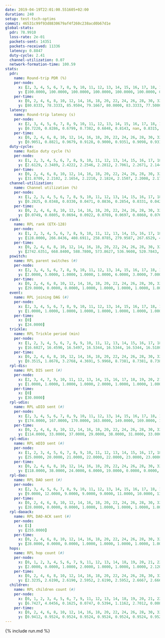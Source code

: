 ```yaml
---
date: 2019-04-19T22:01:00.551605+02:00
duration: 240
setup: test-tsch-optims
commit: 46531c99f93d8830679af4f260c238acd0b67d1e
global-stats:
  pdr: 78.9910
  loss-rate: 2e-01
  packets-sent: 14351
  packets-received: 11336
  latency: 0.8847
  duty-cycle: 2.41
  channel-utilization: 0.07
  network-formation-time: 100.59
stats:
  pdr:
    name: Round-trip PDR (%)
    per-node:
      x: [2, 3, 4, 5, 6, 7, 8, 9, 10, 11, 12, 13, 14, 15, 16, 17, 18, 19, 20, 21, 22, 23, 24, 25]
      y: [100.0000, 100.0000, 100.0000, 100.0000, 100.0000, 100.0000, 0.0000, 100.0000, 0.0000, 100.0000, 100.0000, 100.0000, 100.0000, 0.0000, 0.0000, 0.0000, 100.0000, 100.0000, 100.0000, 100.0000, 100.0000, 100.0000, 100.0000, 100.0000]
    per-time:
      x: [0, 2, 4, 6, 8, 10, 12, 14, 16, 18, 20, 22, 24, 26, 28, 30, 32, 34, 36, 38, 40, 42, 44, 46, 48, 50, 52, 54, 56, 58, 60, 62, 64, 66, 68, 70, 72, 74, 76, 78, 80, 82, 84, 86, 88, 90, 92, 94, 96, 98, 100, 102, 104, 106, 108, 110, 112, 114, 116, 118, 120, 122, 124, 126, 128, 130, 132, 134, 136, 138, 140, 142, 144, 146, 148, 150, 152, 154, 156, 158, 160, 162, 164, 166, 168, 170, 172, 174, 176, 178, 180, 182, 184, 186, 188, 190, 192, 194, 196, 198, 200, 202, 204, 206, 208, 210, 212, 214, 216, 218, 220, 222, 224, 226, 228, 230, 232, 234, 236, 238, 240]
      y: [80.8333, 78.3333, 85.9504, 79.1667, 80.0000, 83.3333, 77.5000, 85.0000, 73.3333, 80.6723, 71.9008, 82.5000, 84.1667, 80.6723, 80.1653, 79.8319, 76.6667, 82.6446, 78.3333, 75.8333, 80.0000, 81.6667, 83.3333, 77.5000, 77.5000, 80.0000, 71.6667, 80.0000, 77.5000, 81.6667, 66.6667, 80.8333, 71.6667, 82.5000, 81.6667, 81.6667, 80.8333, 80.0000, 72.5000, 80.0000, 76.6667, 75.0000, 75.0000, 77.5000, 77.5000, 80.8333, 84.1667, 74.1667, 80.0000, 72.5000, 81.6667, 77.5000, 76.6667, 80.8333, 77.5000, 75.8333, 81.6667, 77.5000, 76.6667, 81.6667, 84.1667, 83.3333, 82.5000, 80.0000, 75.8333, 79.1667, 84.1667, 75.0000, 74.1667, 80.0000, 81.6667, 73.3333, 79.1667, 73.3333, 82.5000, 80.0000, 84.1667, 77.5000, 78.3333, 79.1667, 83.3333, 80.8333, 76.6667, 80.8333, 75.0000, 75.8333, 79.1667, 78.3333, 77.5000, 80.8333, 85.0000, 77.5000, 75.8333, 80.0000, 77.5000, 80.0000, 78.3333, 80.8333, 79.1667, 82.5000, 76.6667, 79.1667, 75.0000, 77.5000, 82.5000, 74.1667, 82.5000, 81.6667, 81.6667, 79.1667, 83.3333, 74.1667, 79.1667, 80.8333, 79.1667, 84.1667, 78.3333, 77.5000, 76.6667, 74.2857, null]
  latency:
    name: Round-trip latency (s)
    per-node:
      x: [2, 3, 4, 5, 6, 7, 8, 9, 10, 11, 12, 13, 14, 15, 16, 17, 18, 19, 20, 21, 22, 23, 24, 25]
      y: [0.7220, 0.8286, 0.6799, 0.7382, 0.6848, 0.8143, nan, 0.8315, nan, 0.8573, 0.8403, 0.9046, 0.9769, nan, nan, nan, 0.9297, 0.9188, 1.0643, 0.9219, 0.9502, 1.0122, 1.0826, 1.0540]
    per-time:
      x: [0, 2, 4, 6, 8, 10, 12, 14, 16, 18, 20, 22, 24, 26, 28, 30, 32, 34, 36, 38, 40, 42, 44, 46, 48, 50, 52, 54, 56, 58, 60, 62, 64, 66, 68, 70, 72, 74, 76, 78, 80, 82, 84, 86, 88, 90, 92, 94, 96, 98, 100, 102, 104, 106, 108, 110, 112, 114, 116, 118, 120, 122, 124, 126, 128, 130, 132, 134, 136, 138, 140, 142, 144, 146, 148, 150, 152, 154, 156, 158, 160, 162, 164, 166, 168, 170, 172, 174, 176, 178, 180, 182, 184, 186, 188, 190, 192, 194, 196, 198, 200, 202, 204, 206, 208, 210, 212, 214, 216, 218, 220, 222, 224, 226, 228, 230, 232, 234, 236, 238, 240]
      y: [0.9051, 0.8821, 0.9679, 0.9128, 0.9000, 0.9351, 0.9098, 0.9311, 0.9061, 0.9349, 0.8979, 0.9297, 0.9147, 0.9122, 0.9084, 0.8922, 0.9118, 0.9044, 0.8972, 0.8981, 0.9198, 0.9109, 0.9114, 0.9007, 0.8838, 0.9059, 0.8941, 0.9046, 0.9082, 0.8922, 0.8938, 0.8902, 0.8765, 0.9000, 0.8678, 0.8901, 0.8971, 0.8804, 0.8952, 0.9060, 0.8810, 0.8917, 0.9101, 0.8886, 0.8663, 0.8933, 0.8844, 0.8917, 0.8847, 0.8688, 0.8433, 0.8617, 0.8965, 0.8782, 0.8942, 0.8869, 0.8775, 0.8841, 0.8774, 0.8724, 0.8738, 0.8684, 0.8960, 0.8648, 0.8996, 0.8611, 0.8401, 0.8664, 0.8762, 0.8782, 0.8562, 0.8905, 0.8659, 0.8762, 0.8805, 0.8572, 0.8763, 0.8854, 0.9061, 0.8522, 0.8738, 0.8755, 0.8935, 0.8895, 0.8605, 0.8571, 0.8719, 0.8986, 0.8910, 0.9247, 0.8791, 0.8951, 0.9056, 0.8913, 0.8996, 0.8622, 0.8663, 0.8812, 0.8893, 0.8642, 0.8583, 0.8530, 0.8607, 0.8622, 0.8606, 0.8800, 0.8851, 0.8557, 0.8652, 0.8793, 0.8527, 0.8527, 0.8705, 0.8649, 0.8374, 0.8560, 0.8692, 0.8525, 0.8229, 0.8448, null]
  duty-cycle:
    name: Radio duty cycle (%)
    per-node:
      x: [1, 2, 3, 4, 5, 6, 7, 8, 9, 10, 11, 12, 13, 14, 15, 16, 17, 18, 19, 20, 21, 22, 23, 24, 25]
      y: [2.6129, 2.3489, 2.4222, 2.2546, 2.2812, 2.7061, 2.2671, 2.1445, 2.2685, 2.3568, 2.2885, 2.3186, 2.4260, 2.4188, 2.3593, 2.6679, 2.2343, 2.3320, 2.2991, 2.5096, 2.6135, 2.6523, 2.4231, 2.5491, 2.6028]
    per-time:
      x: [0, 2, 4, 6, 8, 10, 12, 14, 16, 18, 20, 22, 24, 26, 28, 30, 32, 34, 36, 38, 40, 42, 44, 46, 48, 50, 52, 54, 56, 58, 60, 62, 64, 66, 68, 70, 72, 74, 76, 78, 80, 82, 84, 86, 88, 90, 92, 94, 96, 98, 100, 102, 104, 106, 108, 110, 112, 114, 116, 118, 120, 122, 124, 126, 128, 130, 132, 134, 136, 138, 140, 142, 144, 146, 148, 150, 152, 154, 156, 158, 160, 162, 164, 166, 168, 170, 172, 174, 176, 178, 180, 182, 184, 186, 188, 190, 192, 194, 196, 198, 200, 202, 204, 206, 208, 210, 212, 214, 216, 218, 220, 222, 224, 226, 228, 230, 232, 234, 236, 238, 240]
      y: [31.8709, 2.2102, 2.1654, 2.2210, 2.1824, 2.1507, 2.2008, 2.1752, 2.2113, 2.1599, 2.1830, 2.1441, 2.1952, 2.1785, 2.2118, 2.1842, 2.1703, 2.1654, 2.1943, 2.1657, 2.1650, 2.1799, 2.1789, 2.1789, 2.1616, 2.1629, 2.1768, 2.1464, 2.1773, 2.1850, 2.1715, 2.1364, 2.1775, 2.1543, 2.1646, 2.1663, 2.1903, 2.1690, 2.1751, 2.1491, 2.1810, 2.1536, 2.1651, 2.1988, 2.1648, 2.1449, 2.1821, 2.1661, 2.1621, 2.1687, 2.1542, 2.1587, 2.1471, 2.1642, 2.1555, 2.1681, 2.1669, 2.1760, 2.1638, 2.1744, 2.1595, 2.1773, 2.1648, 2.1696, 2.1753, 2.1465, 2.1541, 2.1447, 2.1605, 2.1568, 2.1670, 2.1485, 2.1773, 2.1545, 2.1526, 2.1816, 2.1565, 2.1838, 2.1857, 2.1862, 2.1559, 2.1627, 2.1625, 2.1721, 2.1837, 2.1466, 2.1560, 2.1669, 2.1827, 2.1676, 2.1661, 2.1702, 2.1686, 2.1630, 2.1665, 2.1895, 2.1508, 2.1686, 2.1616, 2.1697, 2.1725, 2.1514, 2.1632, 2.1599, 2.1631, 2.1570, 2.1544, 2.1693, 2.1736, 2.1682, 2.1687, 2.1774, 2.1552, 2.1557, 2.1666, 2.1441, 2.1736, 2.1545, 2.1412, 2.1281, 2.1338]
  channel-utilization:
    name: Channel utilization (%)
    per-node:
      x: [1, 2, 3, 4, 5, 6, 7, 8, 9, 10, 11, 12, 13, 14, 15, 16, 17, 18, 19, 20, 21, 22, 23, 24, 25]
      y: [0.2825, 0.0348, 0.0330, 0.0471, 0.0836, 0.2854, 0.0331, 0.0427, 0.0361, 0.1196, 0.0322, 0.0320, 0.0516, 0.0300, 0.0849, 0.1991, 0.0200, 0.0488, 0.0345, 0.0328, 0.1270, 0.0341, 0.0426, 0.0331, 0.0328]
    per-time:
      x: [0, 2, 4, 6, 8, 10, 12, 14, 16, 18, 20, 22, 24, 26, 28, 30, 32, 34, 36, 38, 40, 42, 44, 46, 48, 50, 52, 54, 56, 58, 60, 62, 64, 66, 68, 70, 72, 74, 76, 78, 80, 82, 84, 86, 88, 90, 92, 94, 96, 98, 100, 102, 104, 106, 108, 110, 112, 114, 116, 118, 120, 122, 124, 126, 128, 130, 132, 134, 136, 138, 140, 142, 144, 146, 148, 150, 152, 154, 156, 158, 160, 162, 164, 166, 168, 170, 172, 174, 176, 178, 180, 182, 184, 186, 188, 190, 192, 194, 196, 198, 200, 202, 204, 206, 208, 210, 212, 214, 216, 218, 220, 222, 224, 226, 228, 230, 232, 234, 236, 238, 240]
      y: [0.0749, 0.0805, 0.0694, 0.0922, 0.0769, 0.0697, 0.0860, 0.0763, 0.0857, 0.0758, 0.0763, 0.0666, 0.0837, 0.0792, 0.0876, 0.0790, 0.0757, 0.0738, 0.0837, 0.0755, 0.0741, 0.0772, 0.0779, 0.0785, 0.0703, 0.0706, 0.0744, 0.0678, 0.0764, 0.0805, 0.0742, 0.0616, 0.0743, 0.0673, 0.0731, 0.0712, 0.0815, 0.0740, 0.0759, 0.0667, 0.0772, 0.0672, 0.0718, 0.0822, 0.0735, 0.0662, 0.0788, 0.0739, 0.0699, 0.0728, 0.0670, 0.0687, 0.0657, 0.0723, 0.0700, 0.0738, 0.0740, 0.0750, 0.0721, 0.0743, 0.0702, 0.0765, 0.0728, 0.0750, 0.0769, 0.0675, 0.0693, 0.0647, 0.0694, 0.0689, 0.0739, 0.0669, 0.0778, 0.0703, 0.0682, 0.0761, 0.0704, 0.0782, 0.0774, 0.0796, 0.0706, 0.0730, 0.0727, 0.0739, 0.0772, 0.0658, 0.0711, 0.0711, 0.0792, 0.0737, 0.0741, 0.0741, 0.0735, 0.0721, 0.0738, 0.0785, 0.0671, 0.0738, 0.0732, 0.0740, 0.0757, 0.0668, 0.0710, 0.0683, 0.0716, 0.0709, 0.0708, 0.0746, 0.0749, 0.0735, 0.0722, 0.0753, 0.0680, 0.0679, 0.0733, 0.0656, 0.0747, 0.0689, 0.0662, 0.0606, 0.0634]
  rank:
    name: RPL rank (ETX-128)
    per-node:
      x: [1, 2, 3, 4, 5, 6, 7, 8, 9, 10, 11, 12, 13, 14, 15, 16, 17, 18, 19, 20, 21, 22, 23, 24, 25]
      y: [128.0000, 266.8436, 408.6911, 258.0785, 279.9587, 267.6529, 454.1538, 393.1926, 491.5484, 334.6116, 492.1061, 418.4980, 512.8272, 612.5840, 472.4239, 421.5124, 550.8130, 602.6452, 827.2816, 690.9838, 823.1646, 596.7439, 698.0694, 736.9719, 733.7602]
    per-time:
      x: [0, 2, 4, 6, 8, 10, 12, 14, 16, 18, 20, 22, 24, 26, 28, 30, 32, 34, 36, 38, 40, 42, 44, 46, 48, 50, 52, 54, 56, 58, 60, 62, 64, 66, 68, 70, 72, 74, 76, 78, 80, 82, 84, 86, 88, 90, 92, 94, 96, 98, 100, 102, 104, 106, 108, 110, 112, 114, 116, 118, 120, 122, 124, 126, 128, 130, 132, 134, 136, 138, 140, 142, 144, 146, 148, 150, 152, 154, 156, 158, 160, 162, 164, 166, 168, 170, 172, 174, 176, 178, 180, 182, 184, 186, 188, 190, 192, 194, 196, 198, 200, 202, 204, 206, 208, 210, 212, 214, 216, 218, 220, 222, 224, 226, 228, 230, 232, 234, 236, 238, 240]
      y: [2742.6351, 668.8400, 588.7800, 573.8627, 536.9608, 520.7843, 519.7843, 504.7647, 485.2200, 475.1569, 473.2400, 473.8400, 475.0000, 482.6600, 492.7200, 494.8000, 491.3600, 488.7059, 484.7843, 474.7800, 474.5600, 481.8679, 465.1000, 463.4400, 461.4706, 460.9800, 462.4314, 460.2800, 462.6800, 473.7200, 463.9804, 461.4600, 462.2400, 461.8200, 473.3600, 476.1923, 465.8600, 462.3800, 465.7600, 466.6400, 467.8000, 468.5400, 467.4314, 476.8200, 472.8600, 467.9020, 463.3600, 467.1346, 462.2157, 458.3400, 456.4510, 458.7600, 454.3600, 456.3400, 455.0980, 453.1765, 448.6800, 459.4000, 457.3922, 452.2400, 451.4000, 457.7800, 457.0600, 459.5200, 460.9038, 451.9600, 453.0000, 458.3600, 460.2000, 458.8400, 461.8039, 461.8627, 473.6600, 471.2400, 471.8627, 464.9400, 468.5800, 456.3269, 445.4600, 450.0800, 448.0196, 453.4706, 474.0000, 484.6667, 509.1400, 503.5294, 497.2885, 502.7692, 509.5636, 497.1765, 495.1000, 485.0577, 478.2600, 486.4118, 490.5962, 477.7600, 475.5200, 482.0588, 479.8039, 468.2692, 460.4038, 462.0192, 455.6600, 457.2353, 451.8200, 458.0000, 456.1800, 457.0800, 448.4444, 454.4423, 453.1200, 452.4200, 450.8200, 451.1600, 451.3400, 454.2157, 451.1800, 454.6200, 457.0189, 451.7800, 451.9600]
  pswitch:
    name: RPL parent switches (#)
    per-node:
      x: [2, 3, 4, 5, 6, 7, 8, 9, 10, 11, 12, 13, 14, 15, 16, 17, 18, 19, 20, 21, 22, 23, 24, 25]
      y: [2.0000, 5.0000, 1.0000, 1.0000, 1.0000, 6.0000, 3.0000, 7.0000, 1.0000, 4.0000, 4.0000, 2.0000, 9.0000, 2.0000, 1.0000, 5.0000, 7.0000, 4.0000, 7.0000, 2.0000, 6.0000, 5.0000, 9.0000, 6.0000]
    per-time:
      x: [0, 2, 4, 6, 8, 10, 12, 14, 16, 18, 20, 22, 24, 26, 28, 30, 32, 34, 36, 38, 40, 42, 44, 46, 48, 50, 52, 54, 56, 58, 60, 62, 64, 66, 68, 70, 72, 74, 76, 78, 80, 82, 84, 86, 88, 90, 92, 94, 96, 98, 100, 102, 104, 106, 108, 110, 112, 114, 116, 118, 120, 122, 124, 126, 128, 130, 132, 134, 136, 138, 140, 142, 144, 146, 148, 150, 152, 154, 156, 158, 160, 162, 164, 166, 168, 170, 172, 174, 176, 178, 180, 182, 184, 186, 188, 190, 192, 194, 196, 198, 200, 202, 204, 206, 208, 210, 212, 214, 216, 218, 220, 222, 224, 226, 228, 230, 232, 234, 236]
      y: [29.0000, 0.0000, 0.0000, 1.0000, 1.0000, 1.0000, 1.0000, 1.0000, 0.0000, 1.0000, 0.0000, 0.0000, 1.0000, 0.0000, 0.0000, 0.0000, 0.0000, 1.0000, 1.0000, 0.0000, 0.0000, 3.0000, 0.0000, 0.0000, 1.0000, 0.0000, 1.0000, 0.0000, 0.0000, 0.0000, 1.0000, 0.0000, 0.0000, 0.0000, 0.0000, 2.0000, 0.0000, 0.0000, 0.0000, 0.0000, 0.0000, 0.0000, 1.0000, 0.0000, 0.0000, 1.0000, 0.0000, 2.0000, 1.0000, 0.0000, 1.0000, 0.0000, 0.0000, 0.0000, 1.0000, 1.0000, 0.0000, 0.0000, 1.0000, 0.0000, 0.0000, 0.0000, 0.0000, 0.0000, 2.0000, 0.0000, 0.0000, 0.0000, 0.0000, 0.0000, 1.0000, 1.0000, 0.0000, 0.0000, 1.0000, 0.0000, 0.0000, 2.0000, 0.0000, 0.0000, 1.0000, 1.0000, 0.0000, 1.0000, 0.0000, 1.0000, 2.0000, 2.0000, 5.0000, 1.0000, 0.0000, 2.0000, 0.0000, 1.0000, 2.0000, 0.0000, 0.0000, 1.0000, 1.0000, 2.0000, 2.0000, 2.0000, 0.0000, 1.0000, 0.0000, 0.0000, 0.0000, 0.0000, 4.0000, 2.0000, 0.0000, 0.0000, 0.0000, 0.0000, 0.0000, 1.0000, 0.0000, 0.0000, 3.0000]
  event:
    name: RPL joining DAG (#)
    per-node:
      x: [2, 3, 4, 5, 6, 7, 8, 9, 10, 11, 12, 13, 14, 15, 16, 17, 18, 19, 20, 21, 22, 23, 24, 25]
      y: [1.0000, 1.0000, 1.0000, 1.0000, 1.0000, 1.0000, 1.0000, 1.0000, 1.0000, 1.0000, 1.0000, 1.0000, 1.0000, 1.0000, 1.0000, 1.0000, 1.0000, 1.0000, 1.0000, 1.0000, 1.0000, 1.0000, 1.0000, 1.0000]
    per-time:
      x: [0]
      y: [24.0000]
  trickle:
    name: RPL Trickle period (min)
    per-node:
      x: [1, 2, 3, 4, 5, 6, 7, 8, 9, 10, 11, 12, 13, 14, 15, 16, 17, 18, 19, 20, 21, 22, 23, 24, 25]
      y: [16.6027, 16.4590, 16.5497, 16.5344, 16.5344, 16.5344, 16.5180, 16.5510, 16.5522, 16.5434, 16.5459, 16.5097, 16.5377, 16.4878, 16.5309, 16.5270, 16.5497, 16.3730, 16.5384, 16.4774, 16.5306, 16.4964, 16.5916, 16.5016, 16.5586]
    per-time:
      x: [0, 2, 4, 6, 8, 10, 12, 14, 16, 18, 20, 22, 24, 26, 28, 30, 32, 34, 36, 38, 40, 42, 44, 46, 48, 50, 52, 54, 56, 58, 60, 62, 64, 66, 68, 70, 72, 74, 76, 78, 80, 82, 84, 86, 88, 90, 92, 94, 96, 98, 100, 102, 104, 106, 108, 110, 112, 114, 116, 118, 120, 122, 124, 126, 128, 130, 132, 134, 136, 138, 140, 142, 144, 146, 148, 150, 152, 154, 156, 158, 160, 162, 164, 166, 168, 170, 172, 174, 176, 178, 180, 182, 184, 186, 188, 190, 192, 194, 196, 198, 200, 202, 204, 206, 208, 210, 212, 214, 216, 218, 220, 222, 224, 226, 228, 230, 232, 234, 236, 238, 240]
      y: [0.3515, 1.8678, 3.2768, 4.3691, 5.9968, 8.7381, 8.7381, 8.7381, 8.7381, 16.7909, 17.4763, 17.4763, 17.4763, 17.4763, 17.4763, 17.4763, 17.4763, 17.4763, 17.4763, 17.4763, 17.4763, 17.4763, 17.4763, 17.4763, 17.4763, 17.4763, 17.4763, 17.4763, 17.4763, 17.4763, 17.4763, 17.4763, 17.4763, 17.4763, 17.4763, 17.4763, 17.4763, 17.4763, 17.4763, 17.4763, 17.4763, 17.4763, 17.4763, 17.4763, 17.4763, 17.4763, 17.4763, 17.4763, 17.4763, 17.4763, 17.4763, 17.4763, 17.4763, 17.4763, 17.4763, 17.4763, 17.4763, 17.4763, 17.4763, 17.4763, 17.4763, 17.4763, 17.4763, 17.4763, 17.4763, 17.4763, 17.4763, 17.4763, 17.4763, 17.4763, 17.4763, 17.4763, 17.4763, 17.4763, 17.4763, 17.4763, 17.4763, 17.4763, 17.4763, 17.4763, 17.4763, 17.4763, 17.4763, 17.4763, 17.4763, 17.4763, 17.4763, 17.4763, 17.4763, 17.4763, 17.4763, 17.4763, 17.4763, 17.4763, 17.4763, 17.4763, 17.4763, 17.4763, 17.4763, 17.4763, 17.4763, 17.4763, 17.4763, 17.4763, 17.4763, 17.4763, 17.4763, 17.4763, 17.4763, 17.4763, 17.4763, 17.4763, 17.4763, 17.4763, 17.4763, 17.4763, 17.4763, 17.4763, 17.4763, 17.4763, 17.4763]
  rpl-dis:
    name: RPL DIS sent (#)
    per-node:
      x: [2, 3, 4, 7, 9, 10, 11, 12, 13, 14, 15, 16, 17, 18, 19, 20, 21, 22, 23, 24, 25]
      y: [1.0000, 1.0000, 1.0000, 1.0000, 2.0000, 1.0000, 1.0000, 1.0000, 1.0000, 1.0000, 1.0000, 1.0000, 1.0000, 1.0000, 2.0000, 2.0000, 2.0000, 2.0000, 3.0000, 2.0000, 2.0000]
    per-time:
      x: [0]
      y: [30.0000]
  rpl-udio:
    name: RPL uDIO sent (#)
    per-node:
      x: [2, 3, 4, 5, 6, 7, 8, 9, 10, 11, 12, 13, 14, 15, 16, 17, 18, 19, 20, 21, 22, 23, 24, 25]
      y: [174.0000, 167.0000, 170.0000, 163.0000, 149.0000, 169.0000, 163.0000, 168.0000, 155.0000, 167.0000, 167.0000, 162.0000, 167.0000, 167.0000, 152.0000, 171.0000, 163.0000, 174.0000, 172.0000, 157.0000, 165.0000, 163.0000, 167.0000, 163.0000]
    per-time:
      x: [0, 2, 4, 6, 8, 10, 12, 14, 16, 18, 20, 22, 24, 26, 28, 30, 32, 34, 36, 38, 40, 42, 44, 46, 48, 50, 52, 54, 56, 58, 60, 62, 64, 66, 68, 70, 72, 74, 76, 78, 80, 82, 84, 86, 88, 90, 92, 94, 96, 98, 100, 102, 104, 106, 108, 110, 112, 114, 116, 118, 120, 122, 124, 126, 128, 130, 132, 134, 136, 138, 140, 142, 144, 146, 148, 150, 152, 154, 156, 158, 160, 162, 164, 166, 168, 170, 172, 174, 176, 178, 180, 182, 184, 186, 188, 190, 192, 194, 196, 198, 200, 202, 204, 206, 208, 210, 212, 214, 216, 218, 220, 222, 224, 226, 228, 230, 232, 234, 236, 238, 240]
      y: [114.0000, 33.0000, 37.0000, 29.0000, 38.0000, 31.0000, 33.0000, 36.0000, 30.0000, 33.0000, 31.0000, 31.0000, 28.0000, 37.0000, 32.0000, 33.0000, 33.0000, 33.0000, 34.0000, 31.0000, 31.0000, 32.0000, 32.0000, 33.0000, 35.0000, 26.0000, 33.0000, 33.0000, 30.0000, 32.0000, 37.0000, 29.0000, 32.0000, 32.0000, 32.0000, 32.0000, 31.0000, 32.0000, 31.0000, 34.0000, 33.0000, 33.0000, 35.0000, 27.0000, 32.0000, 30.0000, 35.0000, 31.0000, 32.0000, 32.0000, 30.0000, 32.0000, 30.0000, 33.0000, 31.0000, 31.0000, 36.0000, 29.0000, 35.0000, 33.0000, 29.0000, 31.0000, 33.0000, 32.0000, 36.0000, 30.0000, 26.0000, 36.0000, 31.0000, 31.0000, 30.0000, 34.0000, 29.0000, 33.0000, 36.0000, 31.0000, 30.0000, 29.0000, 31.0000, 32.0000, 28.0000, 32.0000, 41.0000, 37.0000, 33.0000, 33.0000, 41.0000, 26.0000, 33.0000, 33.0000, 35.0000, 32.0000, 31.0000, 34.0000, 33.0000, 29.0000, 30.0000, 37.0000, 31.0000, 29.0000, 34.0000, 31.0000, 29.0000, 36.0000, 32.0000, 30.0000, 32.0000, 31.0000, 35.0000, 31.0000, 33.0000, 32.0000, 30.0000, 33.0000, 34.0000, 30.0000, 34.0000, 32.0000, 26.0000, 33.0000, 13.0000]
  rpl-mdio:
    name: RPL mDIO sent (#)
    per-node:
      x: [1, 2, 3, 4, 5, 6, 7, 8, 9, 10, 11, 12, 13, 14, 15, 16, 17, 18, 19, 20, 21, 22, 23, 24, 25]
      y: [25.0000, 20.0000, 21.0000, 22.0000, 22.0000, 23.0000, 23.0000, 23.0000, 20.0000, 22.0000, 21.0000, 21.0000, 21.0000, 22.0000, 23.0000, 22.0000, 20.0000, 24.0000, 20.0000, 24.0000, 21.0000, 20.0000, 20.0000, 20.0000, 20.0000]
    per-time:
      x: [0, 2, 4, 6, 8, 10, 12, 14, 16, 18, 20, 22, 24, 26, 28, 30, 32, 34, 36, 38, 40, 42, 44, 46, 48, 50, 52, 54, 56, 58, 60, 62, 64, 66, 68, 70, 72, 74, 76, 78, 80, 82, 84, 86, 88, 90, 92, 94, 96, 98, 100, 102, 104, 106, 108, 110, 112, 114, 116, 118, 120, 122, 124, 126, 128, 130, 132, 134, 136, 138, 140, 142, 144, 146, 148, 150, 152, 154, 156, 158, 160, 162, 164, 166, 168, 170, 172, 174, 176, 178, 180, 182, 184, 186, 188, 190, 192, 194, 196, 198, 200, 202, 204, 206, 208, 210, 212, 214, 216, 218, 220, 222, 224, 226, 228, 230, 232, 234, 236, 238, 240]
      y: [118.0000, 38.0000, 24.0000, 6.0000, 19.0000, 0.0000, 0.0000, 9.0000, 15.0000, 1.0000, 0.0000, 0.0000, 0.0000, 2.0000, 5.0000, 8.0000, 7.0000, 3.0000, 0.0000, 0.0000, 0.0000, 0.0000, 4.0000, 5.0000, 6.0000, 3.0000, 7.0000, 0.0000, 0.0000, 0.0000, 2.0000, 4.0000, 10.0000, 4.0000, 3.0000, 2.0000, 0.0000, 0.0000, 0.0000, 3.0000, 5.0000, 4.0000, 5.0000, 7.0000, 1.0000, 0.0000, 0.0000, 0.0000, 3.0000, 2.0000, 8.0000, 8.0000, 4.0000, 0.0000, 0.0000, 0.0000, 0.0000, 6.0000, 2.0000, 11.0000, 2.0000, 4.0000, 0.0000, 0.0000, 0.0000, 0.0000, 3.0000, 9.0000, 7.0000, 6.0000, 0.0000, 0.0000, 0.0000, 0.0000, 3.0000, 6.0000, 4.0000, 3.0000, 9.0000, 0.0000, 0.0000, 0.0000, 0.0000, 5.0000, 9.0000, 5.0000, 2.0000, 4.0000, 0.0000, 0.0000, 0.0000, 0.0000, 4.0000, 4.0000, 0.0000, 12.0000, 5.0000, 0.0000, 0.0000, 0.0000, 1.0000, 5.0000, 4.0000, 12.0000, 3.0000, 0.0000, 0.0000, 0.0000, 0.0000, 1.0000, 7.0000, 9.0000, 4.0000, 4.0000, 0.0000, 0.0000, 0.0000, 0.0000, 3.0000, 5.0000, 2.0000]
  rpl-dao:
    name: RPL DAO sent (#)
    per-node:
      x: [2, 3, 4, 5, 6, 7, 8, 9, 10, 11, 12, 13, 14, 15, 16, 17, 18, 19, 20, 21, 22, 23, 24, 25]
      y: [9.0000, 12.0000, 9.0000, 9.0000, 9.0000, 11.0000, 10.0000, 13.0000, 9.0000, 11.0000, 10.0000, 9.0000, 13.0000, 9.0000, 9.0000, 11.0000, 12.0000, 11.0000, 12.0000, 10.0000, 11.0000, 11.0000, 13.0000, 12.0000]
    per-time:
      x: [0, 2, 4, 6, 8, 10, 12, 14, 16, 18, 20, 22, 24, 26, 28, 30, 32, 34, 36, 38, 40, 42, 44, 46, 48, 50, 52, 54, 56, 58, 60, 62, 64, 66, 68, 70, 72, 74, 76, 78, 80, 82, 84, 86, 88, 90, 92, 94, 96, 98, 100, 102, 104, 106, 108, 110, 112, 114, 116, 118, 120, 122, 124, 126, 128, 130, 132, 134, 136, 138, 140, 142, 144, 146, 148, 150, 152, 154, 156, 158, 160, 162, 164, 166, 168, 170, 172, 174, 176, 178, 180, 182, 184, 186, 188, 190, 192, 194, 196, 198, 200, 202, 204, 206, 208, 210, 212, 214, 216, 218, 220, 222, 224, 226, 228, 230, 232, 234, 236]
      y: [28.0000, 0.0000, 0.0000, 1.0000, 1.0000, 1.0000, 1.0000, 1.0000, 0.0000, 1.0000, 0.0000, 0.0000, 1.0000, 0.0000, 18.0000, 0.0000, 0.0000, 2.0000, 2.0000, 1.0000, 0.0000, 3.0000, 0.0000, 1.0000, 1.0000, 0.0000, 1.0000, 0.0000, 11.0000, 4.0000, 1.0000, 0.0000, 2.0000, 1.0000, 0.0000, 4.0000, 1.0000, 1.0000, 1.0000, 0.0000, 1.0000, 0.0000, 7.0000, 7.0000, 0.0000, 2.0000, 0.0000, 3.0000, 2.0000, 2.0000, 4.0000, 0.0000, 1.0000, 0.0000, 2.0000, 1.0000, 3.0000, 7.0000, 1.0000, 1.0000, 0.0000, 0.0000, 2.0000, 1.0000, 7.0000, 0.0000, 1.0000, 0.0000, 0.0000, 2.0000, 1.0000, 10.0000, 1.0000, 0.0000, 1.0000, 0.0000, 1.0000, 3.0000, 6.0000, 1.0000, 1.0000, 1.0000, 0.0000, 2.0000, 1.0000, 6.0000, 7.0000, 2.0000, 5.0000, 1.0000, 0.0000, 2.0000, 1.0000, 2.0000, 3.0000, 0.0000, 0.0000, 2.0000, 1.0000, 5.0000, 6.0000, 3.0000, 2.0000, 1.0000, 0.0000, 0.0000, 0.0000, 3.0000, 4.0000, 3.0000, 0.0000, 2.0000, 0.0000, 4.0000, 6.0000, 2.0000, 3.0000, 0.0000, 3.0000]
  rpl-daoack:
    name: RPL DAO-ACK sent (#)
    per-node:
      x: [1]
      y: [255.0000]
    per-time:
      x: [0, 2, 4, 6, 8, 10, 12, 14, 16, 18, 20, 22, 24, 26, 28, 30, 32, 34, 36, 38, 40, 42, 44, 46, 48, 50, 52, 54, 56, 58, 60, 62, 64, 66, 68, 70, 72, 74, 76, 78, 80, 82, 84, 86, 88, 90, 92, 94, 96, 98, 100, 102, 104, 106, 108, 110, 112, 114, 116, 118, 120, 122, 124, 126, 128, 130, 132, 134, 136, 138, 140, 142, 144, 146, 148, 150, 152, 154, 156, 158, 160, 162, 164, 166, 168, 170, 172, 174, 176, 178, 180, 182, 184, 186, 188, 190, 192, 194, 196, 198, 200, 202, 204, 206, 208, 210, 212, 214, 216, 218, 220, 222, 224, 226, 228, 230, 232, 234, 236]
      y: [28.0000, 0.0000, 0.0000, 1.0000, 1.0000, 1.0000, 1.0000, 1.0000, 0.0000, 1.0000, 0.0000, 0.0000, 1.0000, 0.0000, 18.0000, 0.0000, 0.0000, 2.0000, 2.0000, 1.0000, 0.0000, 3.0000, 0.0000, 1.0000, 1.0000, 0.0000, 1.0000, 0.0000, 9.0000, 6.0000, 1.0000, 0.0000, 2.0000, 0.0000, 1.0000, 4.0000, 1.0000, 1.0000, 1.0000, 0.0000, 1.0000, 0.0000, 7.0000, 7.0000, 0.0000, 2.0000, 0.0000, 3.0000, 2.0000, 2.0000, 4.0000, 0.0000, 1.0000, 0.0000, 1.0000, 2.0000, 3.0000, 7.0000, 1.0000, 1.0000, 0.0000, 0.0000, 2.0000, 1.0000, 7.0000, 0.0000, 1.0000, 0.0000, 0.0000, 2.0000, 1.0000, 10.0000, 1.0000, 0.0000, 1.0000, 0.0000, 1.0000, 3.0000, 6.0000, 1.0000, 1.0000, 1.0000, 0.0000, 2.0000, 1.0000, 6.0000, 7.0000, 2.0000, 5.0000, 1.0000, 0.0000, 2.0000, 1.0000, 2.0000, 3.0000, 0.0000, 0.0000, 2.0000, 1.0000, 5.0000, 6.0000, 3.0000, 2.0000, 1.0000, 0.0000, 0.0000, 0.0000, 3.0000, 4.0000, 3.0000, 0.0000, 2.0000, 0.0000, 4.0000, 6.0000, 2.0000, 3.0000, 0.0000, 3.0000]
  hops:
    name: RPL hop count (#)
    per-node:
      x: [0, 1, 2, 3, 4, 5, 6, 7, 9, 11, 12, 13, 14, 18, 19, 20, 21, 22, 23, 24, 25]
      y: [2.0000, 0.0000, 1.0000, 2.0000, 1.0000, 1.0000, 1.0000, 2.1203, 2.9544, 3.0000, 2.1535, 2.1826, 3.1867, 2.9668, 3.0000, 3.6417, 3.0000, 3.2042, 4.0000, 4.1750, 4.1542]
    per-time:
      x: [0, 2, 4, 6, 8, 10, 12, 14, 16, 18, 20, 22, 24, 26, 28, 30, 32, 34, 36, 38, 40, 42, 44, 46, 48, 50, 52, 54, 56, 58, 60, 62, 64, 66, 68, 70, 72, 74, 76, 78, 80, 82, 84, 86, 88, 90, 92, 94, 96, 98, 100, 102, 104, 106, 108, 110, 112, 114, 116, 118, 120, 122, 124, 126, 128, 130, 132, 134, 136, 138, 140, 142, 144, 146, 148, 150, 152, 154, 156, 158, 160, 162, 164, 166, 168, 170, 172, 174, 176, 178, 180, 182, 184, 186, 188, 190, 192, 194, 196, 198, 200, 202, 204, 206, 208, 210, 212, 214, 216, 218, 220, 222, 224, 226, 228, 230, 232, 234, 236, 238, 240]
      y: [2.3235, 2.6190, 2.6190, 2.5952, 2.6190, 2.5952, 2.6667, 2.6667, 2.6667, 2.6667, 2.6667, 2.6667, 2.6667, 2.6667, 2.6667, 2.6667, 2.6667, 2.6667, 2.6667, 2.6190, 2.6190, 2.5952, 2.4762, 2.4762, 2.4762, 2.4762, 2.4524, 2.4286, 2.4286, 2.4286, 2.4286, 2.4286, 2.4286, 2.4286, 2.4286, 2.4286, 2.4286, 2.4286, 2.4286, 2.4286, 2.4286, 2.4286, 2.4048, 2.3810, 2.3810, 2.3810, 2.3810, 2.3810, 2.4286, 2.4286, 2.4286, 2.4286, 2.4286, 2.4286, 2.4286, 2.4286, 2.4286, 2.4286, 2.4286, 2.4286, 2.4286, 2.4286, 2.4286, 2.4286, 2.3810, 2.3810, 2.3810, 2.3810, 2.3810, 2.3810, 2.3810, 2.3810, 2.4286, 2.4286, 2.4286, 2.4762, 2.4762, 2.4286, 2.4286, 2.4286, 2.4286, 2.4286, 2.4286, 2.4286, 2.4286, 2.4762, 2.5000, 2.5238, 2.5000, 2.4762, 2.4762, 2.4762, 2.4762, 2.4762, 2.4762, 2.4762, 2.4762, 2.4762, 2.4762, 2.4524, 2.4286, 2.4286, 2.4286, 2.3810, 2.3810, 2.3810, 2.3810, 2.3810, 2.3810, 2.3810, 2.3810, 2.3810, 2.3810, 2.3810, 2.3810, 2.3810, 2.3810, 2.3810, 2.3810, 2.3810, 2.3810]
  children:
    name: RPL children count (#)
    per-node:
      x: [0, 1, 2, 3, 4, 5, 6, 7, 9, 11, 12, 13, 14, 18, 19, 20, 21, 22, 23, 24, 25]
      y: [6.7427, 4.0456, 0.1625, 0.0747, 0.5394, 1.1162, 2.7012, 0.0083, 0.1369, 0.0539, 0.0000, 0.5809, 0.0000, 0.5975, 0.1125, 0.0458, 2.6500, 0.1042, 0.3083, 0.0000, 0.0000]
    per-time:
      x: [0, 2, 4, 6, 8, 10, 12, 14, 16, 18, 20, 22, 24, 26, 28, 30, 32, 34, 36, 38, 40, 42, 44, 46, 48, 50, 52, 54, 56, 58, 60, 62, 64, 66, 68, 70, 72, 74, 76, 78, 80, 82, 84, 86, 88, 90, 92, 94, 96, 98, 100, 102, 104, 106, 108, 110, 112, 114, 116, 118, 120, 122, 124, 126, 128, 130, 132, 134, 136, 138, 140, 142, 144, 146, 148, 150, 152, 154, 156, 158, 160, 162, 164, 166, 168, 170, 172, 174, 176, 178, 180, 182, 184, 186, 188, 190, 192, 194, 196, 198, 200, 202, 204, 206, 208, 210, 212, 214, 216, 218, 220, 222, 224, 226, 228, 230, 232, 234, 236, 238, 240]
      y: [0.9412, 0.9524, 0.9524, 0.9524, 0.9524, 0.9524, 0.9524, 0.9524, 0.9524, 0.9524, 0.9524, 0.9524, 0.9524, 0.9524, 0.9524, 0.9524, 0.9524, 0.9524, 0.9524, 0.9524, 0.9524, 0.9524, 0.9524, 0.9524, 0.9524, 0.9524, 0.9524, 0.9524, 0.9524, 0.9524, 0.9524, 0.9524, 0.9524, 0.9524, 0.9524, 0.9524, 0.9524, 0.9524, 0.9524, 0.9524, 0.9524, 0.9524, 0.9524, 0.9524, 0.9524, 0.9524, 0.9524, 0.9524, 0.9524, 0.9524, 0.9524, 0.9524, 0.9524, 0.9524, 0.9524, 0.9524, 0.9524, 0.9524, 0.9524, 0.9524, 0.9524, 0.9524, 0.9524, 0.9524, 0.9524, 0.9524, 0.9524, 0.9524, 0.9524, 0.9524, 0.9524, 0.9524, 0.9524, 0.9524, 0.9524, 0.9524, 0.9524, 0.9524, 0.9524, 0.9524, 0.9524, 0.9524, 0.9524, 0.9524, 0.9524, 0.9524, 0.9524, 0.9524, 0.9524, 0.9524, 0.9524, 0.9524, 0.9524, 0.9524, 0.9524, 0.9524, 0.9524, 0.9524, 0.9524, 0.9524, 0.9524, 0.9524, 0.9524, 0.9524, 0.9524, 0.9524, 0.9524, 0.9524, 0.9524, 0.9524, 0.9524, 0.9524, 0.9524, 0.9524, 0.9524, 0.9524, 0.9524, 0.9524, 0.9524, 0.9524, 0.9524]
---
```


{% include run.md %}
